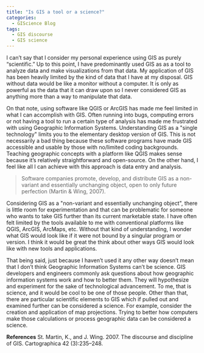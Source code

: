 ```yaml
---
title: "Is GIS a tool or a science?"
categories:
  - GIScience Blog
tags:
  - GIS discourse
  - GIS science
---
```


I can’t say that I consider my personal experience using GIS as purely “scientific.” Up to this point, I have predominantly used GIS as as a tool to analyze data and make visualizations from that data. My application of GIS has been heavily limited by the kind of data that I have at my disposal. GIS without data would be like a monitor without a computer. It is only as powerful as the data that it can draw upon so I never considered GIS as anything more than a way to manipulate that data.

On that note, using software like QGIS or ArcGIS has made me feel limited in what I can accomplish with GIS. Often running into bugs, computing errors or not having a tool to run a certain type of analysis has made me frustrated with using Geographic Information Systems. Understanding GIS as a "single technology" limits you to the elementary desktop version of GIS. This is not necessarily a bad thing because these software programs have made GIS accessible and usable by those with no/limited coding backgrounds. Teaching geographic concepts with a platform like QGIS makes sense because it’s relatively straightforward and open-source. On the other hand, I feel like all I can achieve with this approach is data entry and analysis.

> Software companies promote, develop, and distribute GIS as a non-variant and essentially unchanging object, open to only future perfection (Martin & Wing, 2007).

Considering GIS as a "non-variant and essentially unchanging object", there is little room for experimentation and that can be problematic for someone who wants to take GIS further than its current marketable state. I have often felt limited by the tools available to me with conventional platforms like QGIS, ArcGIS, ArcMaps, etc. Without that kind of understanding, I wonder what GIS would look like if it were not bound by a singular program or version. I think it would be great the think about other ways GIS would look like with new tools and applications.

That being said, just because I haven’t used it any other way doesn’t mean that I don’t think Geographic Information Systems can’t be science. GIS developers and engineers commonly ask questions about how geographic information systems work and how to better them. They will hypothesize and experiment for the sake of technological advancement. To me, that is science, and it would be cool to be one of those people. Other than that, there are particular scientific elements to GIS which if pulled out and examined further can be considered a science. For example, consider the creation and application of map projections. Trying to better how computers make those calculations or process geographic data can be considered a science. 

**References** 
St. Martin, K., and J. Wing. 2007. The discourse and discipline of GIS. Cartographica 42 (3):235–248.



